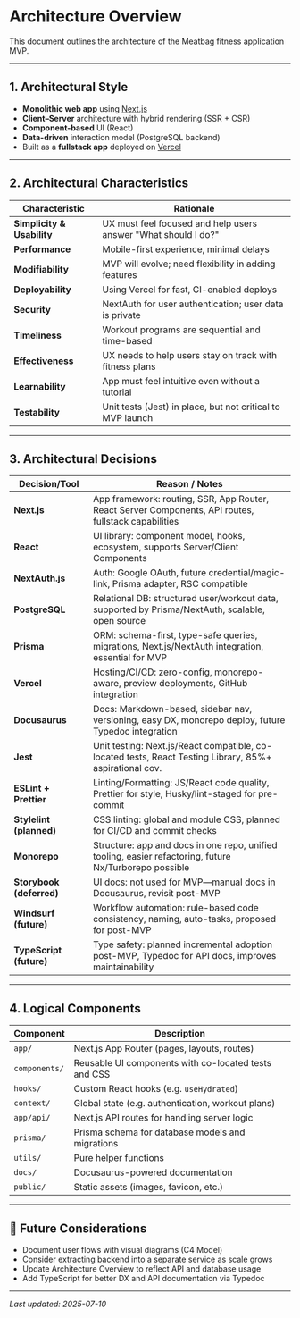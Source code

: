 # Architecture Overview

This document outlines the architecture of the Meatbag fitness application MVP.

---

## 1. Architectural Style

- **Monolithic web app** using [Next.js](https://nextjs.org/)
- **Client–Server** architecture with hybrid rendering (SSR + CSR)
- **Component-based** UI (React)
- **Data-driven** interaction model (PostgreSQL backend)
- Built as a **fullstack app** deployed on [Vercel](https://vercel.com/)

---

## 2. Architectural Characteristics

| Characteristic             | Rationale                                                      |
| -------------------------- | -------------------------------------------------------------- |
| **Simplicity & Usability** | UX must feel focused and help users answer "What should I do?" |
| **Performance**            | Mobile-first experience, minimal delays                        |
| **Modifiability**          | MVP will evolve; need flexibility in adding features           |
| **Deployability**          | Using Vercel for fast, CI-enabled deploys                      |
| **Security**               | NextAuth for user authentication; user data is private         |
| **Timeliness**             | Workout programs are sequential and time-based                 |
| **Effectiveness**          | UX needs to help users stay on track with fitness plans        |
| **Learnability**           | App must feel intuitive even without a tutorial                |
| **Testability**            | Unit tests (Jest) in place, but not critical to MVP launch     |

---

## 3. Architectural Decisions

| Decision/Tool            | Reason / Notes                                                                                          |
| ------------------------ | ------------------------------------------------------------------------------------------------------- |
| **Next.js**              | App framework: routing, SSR, App Router, React Server Components, API routes, fullstack capabilities    |
| **React**                | UI library: component model, hooks, ecosystem, supports Server/Client Components                        |
| **NextAuth.js**          | Auth: Google OAuth, future credential/magic-link, Prisma adapter, RSC compatible                        |
| **PostgreSQL**           | Relational DB: structured user/workout data, supported by Prisma/NextAuth, scalable, open source        |
| **Prisma**               | ORM: schema-first, type-safe queries, migrations, Next.js/NextAuth integration, essential for MVP       |
| **Vercel**               | Hosting/CI/CD: zero-config, monorepo-aware, preview deployments, GitHub integration                     |
| **Docusaurus**           | Docs: Markdown-based, sidebar nav, versioning, easy DX, monorepo deploy, future Typedoc integration     |
| **Jest**                 | Unit testing: Next.js/React compatible, co-located tests, React Testing Library, 85%+ aspirational cov. |
| **ESLint + Prettier**    | Linting/Formatting: JS/React code quality, Prettier for style, Husky/lint-staged for pre-commit         |
| **Stylelint (planned)**  | CSS linting: global and module CSS, planned for CI/CD and commit checks                                 |
| **Monorepo**             | Structure: app and docs in one repo, unified tooling, easier refactoring, future Nx/Turborepo possible  |
| **Storybook (deferred)** | UI docs: not used for MVP—manual docs in Docusaurus, revisit post-MVP                                   |
| **Windsurf (future)**    | Workflow automation: rule-based code consistency, naming, auto-tasks, proposed for post-MVP             |
| **TypeScript (future)**  | Type safety: planned incremental adoption post-MVP, Typedoc for API docs, improves maintainability      |

---

## 4. Logical Components

| Component     | Description                                          |
| ------------- | ---------------------------------------------------- |
| `app/`        | Next.js App Router (pages, layouts, routes)          |
| `components/` | Reusable UI components with co-located tests and CSS |
| `hooks/`      | Custom React hooks (e.g. `useHydrated`)              |
| `context/`    | Global state (e.g. authentication, workout plans)    |
| `app/api/`    | Next.js API routes for handling server logic         |
| `prisma/`     | Prisma schema for database models and migrations     |
| `utils/`      | Pure helper functions                                |
| `docs/`       | Docusaurus-powered documentation                     |
| `public/`     | Static assets (images, favicon, etc.)                |

---

## 🧩 Future Considerations

- Document user flows with visual diagrams (C4 Model)
- Consider extracting backend into a separate service as scale grows
- Update Architecture Overview to reflect API and database usage
- Add TypeScript for better DX and API documentation via Typedoc

---

_Last updated: 2025-07-10_
